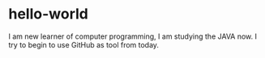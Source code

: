 # hello-world
I am new learner of computer programming, I am studying the JAVA now. I try to begin to use GitHub as tool from today.
